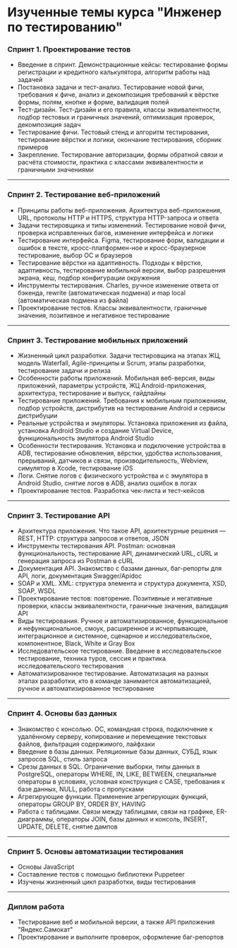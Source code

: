 # Изученные темы курса "Инженер по тестированию"

### Спринт 1. Проектирование тестов
- Введение в спринт.
Демонстрационные кейсы: тестирование формы регистрации и кредитного калькулятора, алгоритм работы над задачей
- Постановка задачи и тест-анализ.
Тестирование новой фичи, требования к фиче, анализ и декомпозиция требований к вёрстке формы, полям, кнопке и форме, валидация полей 
- Тест-дизайн.
Тест-дизайн и его правила, классы эквивалентности, подбор тестовых и граничных значений, оптимизация проверок, декомпозиция задач 
- Тестирование фичи.
Тестовый стенд и алгоритм тестирования, тестирование вёрстки и логики, окончание тестирования, сборник примеров
- Закрепление.
Тестирование авторизации, формы обратной связи и расчёта стоимости, практика с классами эквивалентности и граничными значениями
---
### Спринт 2. Тестирование веб-приложений 
- Принципы работы веб-приложения.
Архитектура веб-приложения, URL, протоколы HTTP и HTTPS, структура HTTP-запроса и ответа
- Задачи тестировщика и типы изменений.
Тестирование новой фичи, проверка исправленных багов, изменение интерфейса и логики
- Тестирование интерфейса.
Figma, тестирование форм, валидации и ошибок в тексте, кросс-платформен-ное и кросс-браузерное тестирование, выбор ОС и браузеров
- Тестирование вёрстки на адаптивность.
Подходы к вёрстке, адаптивность, тестирование мобильной версии, выбор разрешения экрана, кеш, подбор конфигурации окружения
- Инструменты тестирования.
Сharles, ручное изменение ответа от бэкенда, rewrite (автоматическая подмена) и map local (автоматическая подмена из файла)
- Проектирование тестов.
Классы эквивалентности, граничные значения, позитивное и негативное тестирование
---
### Спринт 3. Тестирование мобильных приложений
- Жизненный цикл разработки.
Задачи тестировщика на этапах ЖЦ, модель Waterfall, Agile-принципы и Scrum, этапы разработки, тестирование задачи и релиза
- Особенности работы приложений.
Мобильная веб-версия, виды приложений, параметры устройств, ЖЦ Android-приложения, архитектура, тестирование и выпуск, гайдлайны
- Тестирование приложений.
Требования к мобильным приложениям, подбор устройств, дистрибутив на тестирование Android и сервисы дистрибуции
- Реальные устройства и эмуляторы.
Установка приложения из файла, установка Android Studio и создание Virtual Device, функциональность эмулятора Android Studio
- Особенности тестирования.
Установка и подключение устройства в ADB, тестирование обновления, вёрстки, удобства использования, прерываний, датчиков и связи, производительность, Webview, симулятор в Xcode, тестирование iOS
- Логи.
Снятие логов с физического устройства и с эмулятора в Android Studio, снятие логов в ADB, анализ ошибок в логах
- Проектирование тестов.
Разработка чек-листа и тест-кейсов
---
### Спринт 3. Тестирование API
- Архитектура приложения.
Что такое API, архитектурные решения — REST, HTTP: структура запросов и ответов, JSON
- Инструменты тестирования API.
Postman: основная функциональность, тестирование API, динамический URL, cURL и генерация запроса из Postman в cURL
- Документация API.
Знакомство с базами данных, баг-репорты для API, логи, документация Swagger/Apidoc
- SOAP и XML.
XML: структура элемента и структура документа, XSD, SOAP, WSDL
- Проектирование тестов: повторение.
Позитивные и негативные проверки, классы эквивалентности, граничные значения, валидация API
- Виды тестирования.
Ручное и автоматизированное, функциональное и нефункциональное, смоук, расширенное и исчерпывающее, интеграционное и системное, сценарное и исследовательское, компонентное, Black, White и Gray Box
- Исследовательское тестирование.
Введение в исследовательское тестирование, техника туров, сессия и практика исследовательского тестирования
- Автоматизированное тестирование.
Автоматизация на разных этапах разработки, кто в команде занимается автоматизацией, ручное и автоматизированное тестирование
---
### Спринт 4. Основы баз данных
- Знакомство с консолью.
ОС, командная строка, подключение к удалённому серверу, копирование и перемещение текстовых файлов, фильтрация содержимого, лайфхаки
- Введение в базы данных.
Реляционные базы данных, СУБД, язык запросов SQL, стиль запроса
- Срезы данных в SQL.
Ограничение выборки, типы данных в PostgreSQL, операторы WHERE, IN, LIKE, BETWEEN, специальные операторы в условиях, условная конструкция с CASE, требования к базе данных, NULL, работа с пропусками
- Агрегирующие функции.
Применение агрегирующих функций, операторы GROUP BY, ORDER BY, HAVING
- Работа с таблицами.
Связи между таблицами, связи на графике, ER-диаграммы, операторы JOIN, базы данных и консоль, INSERT, UPDATE, DELETE, снятие дампов
---
### Спринт 5. Основы автоматизации тестирования
- Основы JavaScript
- Составление тестов с помощью библиотеки Puppeteer
- Изучены жизненный цикл разработки, виды тестирования
---
### Диплом работа
- Тестирование веб и мобильной версии, а также API приложения "Яндекс.Самокат"
- Проектирование и выполните проверок, оформление баг-репортов
